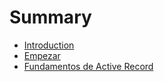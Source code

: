 # Summary

* [Introduction](README.md)
* [Empezar](capitulo-uno.md)
* [Fundamentos de Active Record](fundamentos-de-active-record.md)

